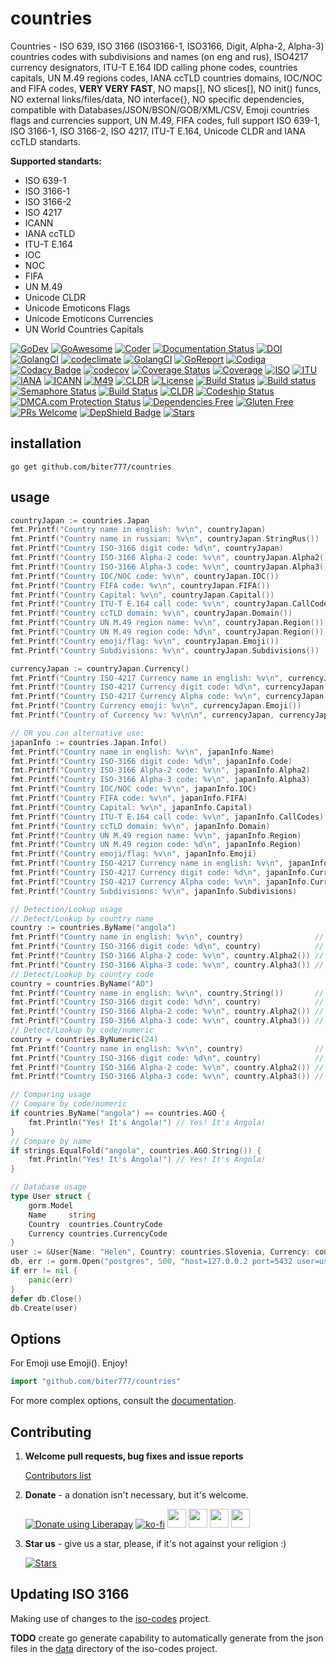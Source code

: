 # countries

Countries - ISO 639, ISO 3166 (ISO3166-1, ISO3166, Digit, Alpha-2, Alpha-3) countries codes with subdivisions and names (on eng and rus), ISO4217 currency designators, ITU-T E.164 IDD calling phone codes, countries capitals, UN M.49 regions codes, IANA ccTLD countries domains, IOC/NOC and FIFA codes, **VERY VERY FAST**, NO maps[], NO slices[], NO init() funcs, NO external links/files/data, NO interface{}, NO specific dependencies, compatible with Databases/JSON/BSON/GOB/XML/CSV, Emoji countries flags and currencies support, UN M.49, FIFA codes, full support ISO 639-1, ISO 3166-1, ISO 3166-2, ISO 4217, ITU-T E.164, Unicode CLDR and IANA ccTLD standarts.

**Supported standarts:**
   - ISO 639-1
   - ISO 3166-1
   - ISO 3166-2
   - ISO 4217
   - ICANN
   - IANA ccTLD
   - ITU-T E.164
   - IOC
   - NOC
   - FIFA
   - UN M.49
   - Unicode CLDR 
   - Unicode Emoticons Flags
   - Unicode Emoticons Currencies 
   - UN World Countries Capitals

[![GoDev](https://img.shields.io/badge/godev-reference-5b77b3)](https://pkg.go.dev/github.com/biter777/countries?tab=doc)
[![GoAwesome](https://img.shields.io/badge/awesome%20go-reference-5b77b3)](https://awesome-go.com/utilities/)
[![Coder](https://img.shields.io/badge/coder-reference-5b77b3)](https://coder.social/biter777/countries)
[![Documentation Status](https://readthedocs.org/projects/countries/badge/?version=latest)](https://countries.readthedocs.io/en/latest/?badge=latest)
[![DOI](https://zenodo.org/badge/182808313.svg)](https://zenodo.org/badge/latestdoi/182808313)
[![GolangCI](https://lift.sonatype.com/api/badge/github.com/biter777/countries)](https://lift.sonatype.com/results/github.com/biter777/countries)
[![codeclimate](https://codeclimate.com/github/biter777/countries/badges/gpa.svg)](https://codeclimate.com/github/biter777/countries)
[![GolangCI](https://golangci.com/badges/github.com/biter777/countries.svg?style=flat)](https://golangci.com/r/github.com/biter777/countries)
[![GoReport](https://goreportcard.com/badge/github.com/biter777/countries)](https://goreportcard.com/report/github.com/biter777/countries)
[![Codiga](https://img.shields.io/badge/codiga%20quality-A+-brightgreen)](https://app.codiga.io/project/3255/dashboard)
[![Codacy Badge](https://api.codacy.com/project/badge/Grade/08eb1d2ff62e465091b3a288ae078a96)](https://www.codacy.com/manual/biter777/countries?utm_source=github.com&amp;utm_medium=referral&amp;utm_content=biter777/countries&amp;utm_campaign=Badge_Grade)
[![codecov](https://codecov.io/gh/biter777/countries/branch/master/graph/badge.svg)](https://codecov.io/gh/biter777/countries)
[![Coverage Status](https://coveralls.io/repos/github/biter777/countries/badge.svg?branch=master)](https://coveralls.io/github/biter777/countries?branch=master)
[![Coverage](https://img.shields.io/badge/coverage-gocover.io-brightgreen)](https://gocover.io/github.com/biter777/countries)
[![ISO](https://img.shields.io/badge/powered%20by-ISO-brightgreen)](https://www.iso.org/)
[![ITU](https://img.shields.io/badge/powered%20by-ITU-brightgreen)](https://www.itu.int/)
[![IANA](https://img.shields.io/badge/powered%20by-IANA-brightgreen)](http://www.iana.org/)
[![ICANN](https://img.shields.io/badge/powered%20by-ICANN-brightgreen)](https://www.icann.org/)
[![M49](https://img.shields.io/badge/powered%20by-UN%20M49-brightgreen)](https://unstats.un.org/unsd/methodology/m49/)
[![CLDR](https://img.shields.io/badge/powered%20by-CLDR-brightgreen)](https://cldr.unicode.org/)
[![License](https://img.shields.io/badge/License-BSD%202--Clause-brightgreen.svg)](https://opensource.org/licenses/BSD-2-Clause)
[![Build Status](https://travis-ci.org/biter777/countries.svg?branch=master)](https://travis-ci.org/biter777/countries)
[![Build status](https://ci.appveyor.com/api/projects/status/t9lpor9o8tpacpmr/branch/master?svg=true)](https://ci.appveyor.com/project/biter777/countries/branch/master)
[![Semaphore Status](https://biter777.semaphoreci.com/badges/countries.svg?style=shields)](https://biter777.semaphoreci.com/projects/countries)
[![Build Status](https://github.com/biter777/countries/actions/workflows/go.yml/badge.svg)](https://github.com/biter777/countries/actions/workflows/go.yml)
[![CLDR](https://img.shields.io/badge/deepsource-passing-brightgreen)]([https://cldr.unicode.org/](https://deepsource.io/gh/biter777/countries))
[![Codeship Status](https://codeship.com/projects/ac73624a-4038-4f6a-9f0c-ab48d3c2c6d0/status?branch=master)](https://app.codeship.com/projects/ac73624a-4038-4f6a-9f0c-ab48d3c2c6d0)
<a href="//www.dmca.com/Protection/Status.aspx?ID=7a019cc5-ec73-464b-9707-4b33726f348f" title="DMCA.com Protection Status" class="dmca-badge"> <img src ="https://img.shields.io/badge/DMCA-protected-brightgreen" alt="DMCA.com Protection Status" /></a>
[![Dependencies Free](https://img.shields.io/badge/dependencies-free-brightgreen)](https://pkg.go.dev/github.com/biter777/countries?tab=imports)
[![Gluten Free](https://img.shields.io/badge/gluten-free-brightgreen)](https://www.scsglobalservices.com/services/gluten-free-certification)
[![PRs Welcome](https://img.shields.io/badge/PRs-welcome-brightgreen)](https://github.com/biter777/countries/pulls)
[![DepShield Badge](https://depshield.sonatype.org/badges/biter777/countries/depshield.svg)](https://depshield.github.io)
[![Stars](https://img.shields.io/github/stars/biter777/countries?label=Please%20like%20us&style=social)](https://github.com/biter777/countries/stargazers)
<br/>

## installation

```shell
go get github.com/biter777/countries
```

## usage

```go
countryJapan := countries.Japan
fmt.Printf("Country name in english: %v\n", countryJapan)                   // Japan
fmt.Printf("Country name in russian: %v\n", countryJapan.StringRus())       // Япония
fmt.Printf("Country ISO-3166 digit code: %d\n", countryJapan)               // 392
fmt.Printf("Country ISO-3166 Alpha-2 code: %v\n", countryJapan.Alpha2())    // JP
fmt.Printf("Country ISO-3166 Alpha-3 code: %v\n", countryJapan.Alpha3())    // JPN
fmt.Printf("Country IOC/NOC code: %v\n", countryJapan.IOC())                // JPN
fmt.Printf("Country FIFA code: %v\n", countryJapan.FIFA())                  // JPN
fmt.Printf("Country Capital: %v\n", countryJapan.Capital())                 // Tokyo
fmt.Printf("Country ITU-T E.164 call code: %v\n", countryJapan.CallCodes()) // +81
fmt.Printf("Country ccTLD domain: %v\n", countryJapan.Domain())             // .jp
fmt.Printf("Country UN M.49 region name: %v\n", countryJapan.Region())      // Asia
fmt.Printf("Country UN M.49 region code: %d\n", countryJapan.Region())      // 142
fmt.Printf("Country emoji/flag: %v\n", countryJapan.Emoji())                // 🇯🇵
fmt.Printf("Country Subdivisions: %v\n", countryJapan.Subdivisions())       // Hokkaido Aomori Iwate Miyagi Akita Yamagata Fukushima Ibaraki Tochigi Gunma Saitama Chiba Tokyo Kanagawa Niigata Toyama Ishikawa Fukui Yamanashi Nagano Gifu Shizuoka Aichi Mie Shiga Kyoto Osaka Hyogo Nara Wakayama Tottori Shimane Okayama Hiroshima Yamaguchi Tokushima Kagawa Ehime Kochi Fukuoka Saga Nagasaki Kumamoto Oita Miyazaki Kagoshima Okinawa

currencyJapan := countryJapan.Currency()
fmt.Printf("Country ISO-4217 Currency name in english: %v\n", currencyJapan)           // Yen
fmt.Printf("Country ISO-4217 Currency digit code: %d\n", currencyJapan)                // 392
fmt.Printf("Country ISO-4217 Currency Alpha code: %v\n", currencyJapan.Alpha())        // JPY
fmt.Printf("Country Currency emoji: %v\n", currencyJapan.Emoji())                      // 💴
fmt.Printf("Country of Currency %v: %v\n\n", currencyJapan, currencyJapan.Countries()) // Japan

// OR you can alternative use:
japanInfo := countries.Japan.Info()
fmt.Printf("Country name in english: %v\n", japanInfo.Name)                          // Japan
fmt.Printf("Country ISO-3166 digit code: %d\n", japanInfo.Code)                      // 392
fmt.Printf("Country ISO-3166 Alpha-2 code: %v\n", japanInfo.Alpha2)                  // JP
fmt.Printf("Country ISO-3166 Alpha-3 code: %v\n", japanInfo.Alpha3)                  // JPN
fmt.Printf("Country IOC/NOC code: %v\n", japanInfo.IOC)                              // JPN
fmt.Printf("Country FIFA code: %v\n", japanInfo.FIFA)                                // JPN
fmt.Printf("Country Capital: %v\n", japanInfo.Capital)                               // Tokyo
fmt.Printf("Country ITU-T E.164 call code: %v\n", japanInfo.CallCodes)               // +81
fmt.Printf("Country ccTLD domain: %v\n", japanInfo.Domain)                           // .jp
fmt.Printf("Country UN M.49 region name: %v\n", japanInfo.Region)                    // Asia
fmt.Printf("Country UN M.49 region code: %d\n", japanInfo.Region)                    // 142
fmt.Printf("Country emoji/flag: %v\n", japanInfo.Emoji)                              // 🇯🇵
fmt.Printf("Country ISO-4217 Currency name in english: %v\n", japanInfo.Currency)    // Yen
fmt.Printf("Country ISO-4217 Currency digit code: %d\n", japanInfo.Currency)         // 392
fmt.Printf("Country ISO-4217 Currency Alpha code: %v\n", japanInfo.Currency.Alpha()) // JPY
fmt.Printf("Country Subdivisions: %v\n", japanInfo.Subdivisions)                     // Hokkaido Aomori Iwate Miyagi Akita Yamagata Fukushima Ibaraki Tochigi Gunma Saitama Chiba Tokyo Kanagawa Niigata Toyama Ishikawa Fukui Yamanashi Nagano Gifu Shizuoka Aichi Mie Shiga Kyoto Osaka Hyogo Nara Wakayama Tottori Shimane Okayama Hiroshima Yamaguchi Tokushima Kagawa Ehime Kochi Fukuoka Saga Nagasaki Kumamoto Oita Miyazaki Kagoshima Okinawa

// Detection/Lookup usage
// Detect/Lookup by country name
country := countries.ByName("angola")
fmt.Printf("Country name in english: %v\n", country)                // Angola
fmt.Printf("Country ISO-3166 digit code: %d\n", country)            // 24
fmt.Printf("Country ISO-3166 Alpha-2 code: %v\n", country.Alpha2()) // AO
fmt.Printf("Country ISO-3166 Alpha-3 code: %v\n", country.Alpha3()) // AGO
// Detect/Lookup by country code
country = countries.ByName("AO")
fmt.Printf("Country name in english: %v\n", country.String())       // Angola
fmt.Printf("Country ISO-3166 digit code: %d\n", country)            // 24
fmt.Printf("Country ISO-3166 Alpha-2 code: %v\n", country.Alpha2()) // AO
fmt.Printf("Country ISO-3166 Alpha-3 code: %v\n", country.Alpha3()) // AGO
// Detect/Lookup by code/numeric
country = countries.ByNumeric(24)
fmt.Printf("Country name in english: %v\n", country)                // Angola
fmt.Printf("Country ISO-3166 digit code: %d\n", country)            // 24
fmt.Printf("Country ISO-3166 Alpha-2 code: %v\n", country.Alpha2()) // AO
fmt.Printf("Country ISO-3166 Alpha-3 code: %v\n", country.Alpha3()) // AGO

// Comparing usage
// Compare by code/numeric
if countries.ByName("angola") == countries.AGO {
	fmt.Println("Yes! It's Angola!") // Yes! It's Angola!
}
// Compare by name
if strings.EqualFold("angola", countries.AGO.String()) {
	fmt.Println("Yes! It's Angola!") // Yes! It's Angola!
}

// Database usage
type User struct {
	gorm.Model
	Name     string
	Country  countries.CountryCode
	Currency countries.CurrencyCode
}
user := &User{Name: "Helen", Country: countries.Slovenia, Currency: countries.CurrencyEUR}
db, err := gorm.Open("postgres", 500, "host=127.0.0.2 port=5432 user=usr password=1234567 dbname=db")
if err != nil {
	panic(err)
}
defer db.Close()
db.Create(user)
```

## Options

For Emoji use Emoji(). Enjoy!

```go
import "github.com/biter777/countries"
```

For more complex options, consult the [documentation](http://godoc.org/github.com/biter777/countries).

## Contributing

1. **Welcome pull requests, bug fixes and issue reports**

	[Contributors list](https://github.com/biter777/countries/graphs/contributors)
	
2. **Donate** - a donation isn't necessary, but it's welcome.

	<noscript><a href="https://liberapay.com/biter777/donate"><img alt="Donate using Liberapay" src="https://liberapay.com/assets/widgets/donate.svg"></a></noscript>
	[![ko-fi](https://www.ko-fi.com/img/githubbutton_sm.svg)](https://ko-fi.com/I2I61D1XZ) <a href="https://pay.cloudtips.ru/p/94fc4268" target="_blank"><img height="30" src="https://usa.visa.com/dam/VCOM/regional/lac/ENG/Default/Partner%20With%20Us/Payment%20Technology/visapos/full-color-800x450.jpg"></a> <a href="https://pay.cloudtips.ru/p/94fc4268" target="_blank"><img height="30" src="https://brand.mastercard.com/content/dam/mccom/brandcenter/thumbnails/mastercard_debit_sym_decal_web_105px.png"></a> <a href="https://pay.cloudtips.ru/p/94fc4268" target="_blank"><img height="30" src="https://developer.apple.com/assets/elements/icons/apple-pay/apple-pay.svg"></a> <a href="https://pay.cloudtips.ru/p/94fc4268" target="_blank"><img height="30" src="https://developers.google.com/pay/api/images/brand-guidelines/google-pay-mark.png"></a> <br/>

3. **Star us** - give us a star, please, if it's not against your religion :)


	[![Stars](https://img.shields.io/github/stars/biter777/countries?label=Please%20like%20us&style=social)](https://github.com/biter777/countries/stargazers)

## Updating ISO 3166

Making use of changes to the [iso-codes](https://salsa.debian.org/iso-codes-team/iso-codes) project.

**TODO** create go generate capability to automatically generate from the json files
in the [data](https://salsa.debian.org/iso-codes-team/iso-codes/-/tree/main/data/)
directory of the iso-codes project.
